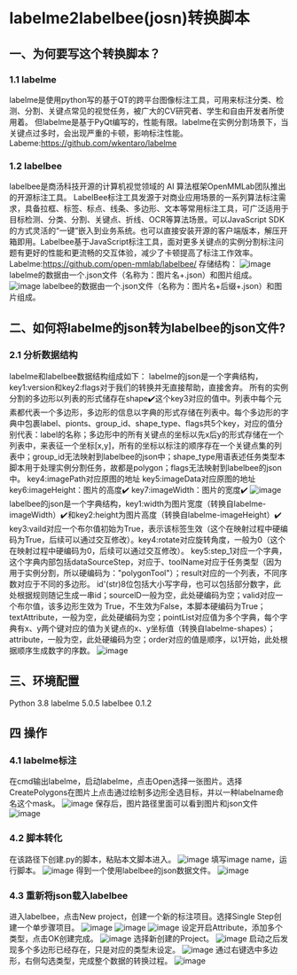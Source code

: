 # labelme2labelbee(josn)转换脚本
## 一、为何要写这个转换脚本？
### 1.1 labelme
labelme是使用python写的基于QT的跨平台图像标注工具，可用来标注分类、检测、分割、关键点常见的视觉任务，被广大的CV研究者、学生和自由开发者所使用着。
但labelme是基于PyQt编写的，性能有限。labelme在实例分割场景下，当关键点过多时，会出现严重的卡顿，影响标注性能。
Labeme:https://github.com/wkentaro/labelme

### 1.2 labelbee
labelbee是商汤科技开源的计算机视觉领域的 AI 算法框架OpenMMLab团队推出的开源标注工具。
LabelBee标注工具发源于对商业应用场景的一系列算法标注需求，具备拉框、标签、标点、线条、多边形、文本等常用标注工具，可广泛适用于目标检测、分类、分割、关键点、折线、OCR等算法场景。可以JavaScript SDK的方式灵活的“一键”嵌入到业务系统。也可以直接安装开源的客户端版本，解压开箱即用。Labelbee基于JavaScript标注工具，面对更多关键点的实例分割标注问题有更好的性能和更流畅的交互体验，减少了卡顿提高了标注工作效率。
Labelme:https://github.com/open-mmlab/labelbee/
存储结构：
![image](https://github.com/Woshidawenxi/labelme2labelbee-json/assets/72373043/17edfef0-063f-46ff-9532-d3b5fe4dbb52)
labelme的数据由一个.json文件（名称为：图片名+.json）和图片组成。
![image](https://github.com/Woshidawenxi/labelme2labelbee-json/assets/72373043/771b9f91-ea82-4648-a6ed-bae8e62008b2)
labelbee的数据由一个.json文件（名称为：图片名+后缀+.json）和图片组成。

## 二、如何将labelme的json转为labelbee的json文件?
### 2.1 分析数据结构
labelme和labelbee数据结构组成如下：
labelme的json是一个字典结构，key1:version和key2:flags对于我们的转换并无直接帮助，直接舍弃。
所有的实例分割的多边形以列表的形式储存在shape✔️这个key3对应的值中。列表中每个元素都代表一个多边形，多边形的信息以字典的形式存储在列表中。每个多边形的字典中包裹label、pionts、group_id、shape_type、flags共5个key，对应的值分别代表：label的名称；多边形中的所有关键点的坐标以先x后y的形式存储在一个列表中，来表征一个坐标[x,y]，所有的坐标以标注的顺序存在一个关键点集的列表中；group_id无法映射到labelbee的json中；shape_type用语表述任务类型本脚本用于处理实例分割任务，故都是polygon；flags无法映射到labelbee的json中。
key4:imagePath对应原图的地址
key5:imageData对应原图的地址
key6:imageHeight：图片的高度✔️
key7:imageWidth：图片的宽度✔️
![image](https://github.com/Woshidawenxi/labelme2labelbee-json/assets/72373043/bd1cf47f-0b06-4d0e-9fa5-92c555dbaadd)
labelbee的json是一个字典结构，key1:width为图片宽度（转换自labelme-imageWidth）✔️和key2:height为图片高度（转换自labelme-imageHeight）✔️
key3:vaild对应一个布尔值初始为True，表示该标签生效（这个在映射过程中硬编码为True，后续可以通过交互修改）。key4:rotate对应旋转角度，一般为0（这个在映射过程中硬编码为0，后续可以通过交互修改）。
key5:step_1对应一个字典，这个字典内部包括dataSourceStep，对应于、toolName对应于任务类型（因为用于实例分割，所以硬编码为："polygonTool"）；result对应的一个列表，不同序数对应于不同的多边形。
id'(str)8位包括大小写字母，也可以包括部分数字，此处根据规则随记生成一串id；sourcelD一般为空，此处硬编码为空；valid对应一个布尔值，该多边形生效为 True，不生效为False，本脚本硬编码为True；textAttribute，一般为空，此处硬编码为空；pointList对应值为多个字典，每个字典有x、y两个键对应的值为关键点的x、y坐标值（转换自labelme-shapes）；attribute，一般为空，此处硬编码为空；order对应的值是顺序，以1开始，此处根据顺序生成数字的序数。
![image](https://github.com/Woshidawenxi/labelme2labelbee-json/assets/72373043/698ebc93-6efc-4790-976e-4281ed4a24d3)
## 三、环境配置
Python 3.8
labelme 5.0.5
labelbee 0.1.2

## 四 操作
### 4.1 labelme标注
在cmd输出labelme，启动labelme，点击Open选择一张图片。选择CreatePolygons在图片上点击通过绘制多边形全选目标，并以一种labelname命名这个mask。
![image](https://github.com/Woshidawenxi/labelme2labelbee-json/assets/72373043/6455c295-731c-4c14-8245-a447786ec490)
保存后，图片路径里面可以看到图片和json文件
![image](https://github.com/Woshidawenxi/labelme2labelbee-json/assets/72373043/e4cf6c5b-3a48-437e-8f35-e8c72e738552)
### 4.2 脚本转化
在该路径下创建.py的脚本，粘贴本文脚本进入。
![image](https://github.com/Woshidawenxi/labelme2labelbee-json/assets/72373043/5bdd3f0d-40a7-42a5-b55b-7fd8905992c5)
填写image name，运行脚本。
![image](https://github.com/Woshidawenxi/labelme2labelbee-json/assets/72373043/c26185b6-6acc-416b-97fb-bc2335c03c17)
得到一个使用labelbee的json数据文件。
![image](https://github.com/Woshidawenxi/labelme2labelbee-json/assets/72373043/24c653cd-69a3-4c61-b538-b33a7783a3bf)
### 4.3 重新将json载入labelbee
进入labelbee，点击New project，创建一个新的标注项目。选择Single Step创建一个单步骤项目。
![image](https://github.com/Woshidawenxi/labelme2labelbee-json/assets/72373043/624ff110-c9f7-4796-925e-a99872261c6d)
![image](https://github.com/Woshidawenxi/labelme2labelbee-json/assets/72373043/669eba40-01af-4d4e-8b24-79c7996eebb0)
![image](https://github.com/Woshidawenxi/labelme2labelbee-json/assets/72373043/2bf2afe2-981c-4a20-ac66-a210917680d0)
设定开启Attribute，添加多个类型，点击OK创建完成。
![image](https://github.com/Woshidawenxi/labelme2labelbee-json/assets/72373043/ba6192b0-f3f0-4265-a1ac-43b543fc1ba9)
选择新创建的Project。
![image](https://github.com/Woshidawenxi/labelme2labelbee-json/assets/72373043/2a7d03a6-bddb-459d-aff7-88834d174fa7)
启动之后发现多个多边形已经存在，只是对应的类型未设定。
![image](https://github.com/Woshidawenxi/labelme2labelbee-json/assets/72373043/3fa92ee0-0f97-4eaf-a06c-eebf2dbf5976)
通过右键选中多边形，右侧勾选类型，完成整个数据的转换过程。
![image](https://github.com/Woshidawenxi/labelme2labelbee-json/assets/72373043/50ee0f31-4496-430b-bfeb-b0e0dafdc341)
